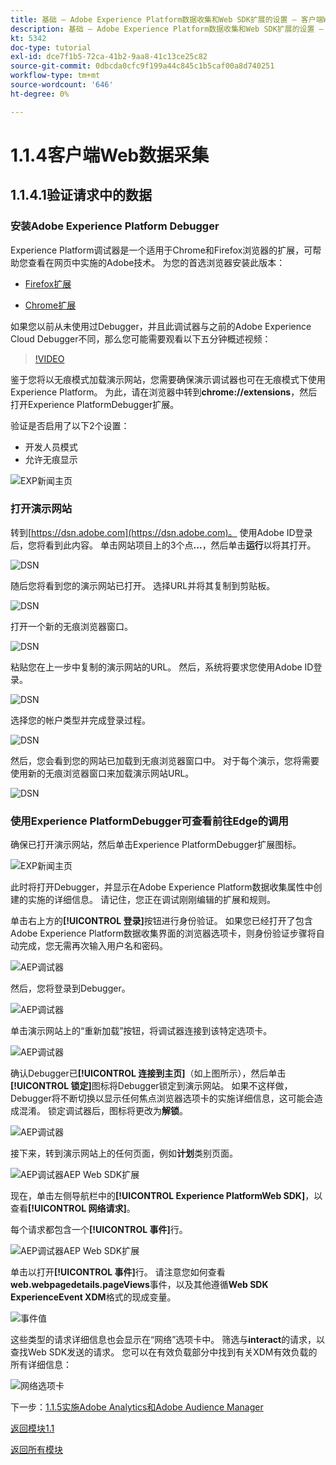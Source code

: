 ```yaml
---
title: 基础 — Adobe Experience Platform数据收集和Web SDK扩展的设置 — 客户端Web数据收集
description: 基础 — Adobe Experience Platform数据收集和Web SDK扩展的设置 — 客户端Web数据收集
kt: 5342
doc-type: tutorial
exl-id: dce7f1b5-72ca-41b2-9aa8-41c13ce25c82
source-git-commit: 0dbcda0cfc9f199a44c845c1b5caf00a8d740251
workflow-type: tm+mt
source-wordcount: '646'
ht-degree: 0%

---
```


# 1.1.4客户端Web数据采集

## 1.1.4.1验证请求中的数据

### 安装Adobe Experience Platform Debugger

Experience Platform调试器是一个适用于Chrome和Firefox浏览器的扩展，可帮助您查看在网页中实施的Adobe技术。 为您的首选浏览器安装此版本：

- [Firefox扩展](https://addons.mozilla.org/zh-CN/firefox/addon/adobe-experience-platform-dbg/)

- [Chrome扩展](https://chrome.google.com/webstore/detail/adobe-experience-platform/bfnnokhpnncpkdmbokanobigaccjkpob)

如果您以前从未使用过Debugger，并且此调试器与之前的Adobe Experience Cloud Debugger不同，那么您可能需要观看以下五分钟概述视频：

>[!VIDEO](https://video.tv.adobe.com/v/32156?quality=12&learn=on)

鉴于您将以无痕模式加载演示网站，您需要确保演示调试器也可在无痕模式下使用Experience Platform。 为此，请在浏览器中转到&#x200B;**chrome://extensions**，然后打开Experience PlatformDebugger扩展。

验证是否启用了以下2个设置：

- 开发人员模式
- 允许无痕显示

![EXP新闻主页](./images/ext1.png)

### 打开演示网站

转到[https://dsn.adobe.com](https://dsn.adobe.com)。 使用Adobe ID登录后，您将看到此内容。 单击网站项目上的3个点&#x200B;**...**，然后单击&#x200B;**运行**&#x200B;以将其打开。

![DSN](.//images/web8.png)

随后您将看到您的演示网站已打开。 选择URL并将其复制到剪贴板。

![DSN](./../../gettingstarted/gettingstarted/images/web3.png)

打开一个新的无痕浏览器窗口。

![DSN](./../../gettingstarted/gettingstarted/images/web4.png)

粘贴您在上一步中复制的演示网站的URL。 然后，系统将要求您使用Adobe ID登录。

![DSN](./../../gettingstarted/gettingstarted/images/web5.png)

选择您的帐户类型并完成登录过程。

![DSN](./../../gettingstarted/gettingstarted/images/web6.png)

然后，您会看到您的网站已加载到无痕浏览器窗口中。 对于每个演示，您将需要使用新的无痕浏览器窗口来加载演示网站URL。

![DSN](./../../gettingstarted/gettingstarted/images/web7.png)

### 使用Experience PlatformDebugger可查看前往Edge的调用

确保已打开演示网站，然后单击Experience PlatformDebugger扩展图标。

![EXP新闻主页](./images/ext2.png)

此时将打开Debugger，并显示在Adobe Experience Platform数据收集属性中创建的实施的详细信息。 请记住，您正在调试刚刚编辑的扩展和规则。

单击右上方的&#x200B;**[!UICONTROL 登录]**&#x200B;按钮进行身份验证。 如果您已经打开了包含Adobe Experience Platform数据收集界面的浏览器选项卡，则身份验证步骤将自动完成，您无需再次输入用户名和密码。

![AEP调试器](./images/validate2.png)

然后，您将登录到Debugger。

![AEP调试器](./images/validate2ab.png)

单击演示网站上的“重新加载”按钮，将调试器连接到该特定选项卡。

![AEP调试器](./images/validate2a.png)

确认Debugger已&#x200B;**[!UICONTROL 连接到主页]**（如上图所示），然后单击&#x200B;**[!UICONTROL 锁定]**&#x200B;图标将Debugger锁定到演示网站。 如果不这样做，Debugger将不断切换以显示任何焦点浏览器选项卡的实施详细信息，这可能会造成混淆。 锁定调试器后，图标将更改为&#x200B;**解锁**。

![AEP调试器](./images/validate3.png)

接下来，转到演示网站上的任何页面，例如&#x200B;**计划**&#x200B;类别页面。

![AEP调试器AEP Web SDK扩展](./images/validate4.png)

现在，单击左侧导航栏中的&#x200B;**[!UICONTROL Experience PlatformWeb SDK]**，以查看&#x200B;**[!UICONTROL 网络请求]**。

每个请求都包含一个&#x200B;**[!UICONTROL 事件]**&#x200B;行。

![AEP调试器AEP Web SDK扩展](./images/validate5.png)

单击以打开&#x200B;**[!UICONTROL 事件]**&#x200B;行。 请注意您如何查看&#x200B;**web.webpagedetails.pageViews**&#x200B;事件，以及其他遵循&#x200B;**Web SDK ExperienceEvent XDM**&#x200B;格式的现成变量。

![事件值](./images/validate8.png)

这些类型的请求详细信息也会显示在“网络”选项卡中。 筛选与&#x200B;**interact**&#x200B;的请求，以查找Web SDK发送的请求。 您可以在有效负载部分中找到有关XDM有效负载的所有详细信息：

![网络选项卡](./images/validate9.png)

下一步：[1.1.5实施Adobe Analytics和Adobe Audience Manager](./ex5.md)

[返回模块1.1](./data-ingestion-launch-web-sdk.md)

[返回所有模块](./../../../overview.md)
